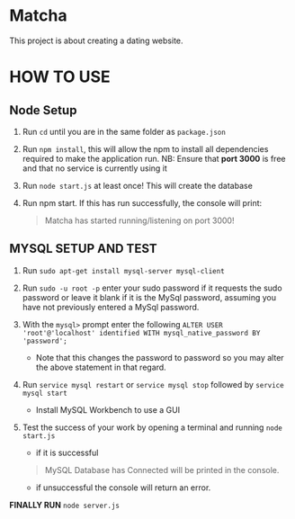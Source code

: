 # Matcha
 This project is about creating a dating website.

# HOW TO USE

## Node Setup

1. Run `cd` until you are in the same folder as `package.json`
2. Run `npm install`, this will allow the npm to install all dependencies
	required to make the application run.
NB: Ensure that __port 3000__ is free and that no service is currently using it

3. Run `node start.js` at least once! This will create the database
4. Run npm start. If this has run successfully, the console will print:
	> Matcha has started running/listening on port 3000!

## MYSQL SETUP AND TEST

1. Run `sudo apt-get install mysql-server mysql-client`
2. Run `sudo -u root -p` enter your sudo password if it requests the sudo password
	or leave it blank if it is the MySql password, assuming you have not previously
	entered a MySql password.
3. With the `mysql>` prompt enter the following
	`ALTER USER 'root'@'localhost' identified WITH mysql_native_password BY 'password';`

	- Note that this changes the password to password so you may alter the above statement
		in that regard.
4.	Run `service mysql restart` or `service mysql stop` followed by `service mysql start`
	- Install MySQL Workbench to use a GUI
5.	Test the success of your work by opening a terminal and running `node start.js`
	- if it is successful
	> MySQL Database has Connected
	will be printed in the console.
	- if unsuccessful the console will return an error.

__FINALLY RUN__ `node server.js`